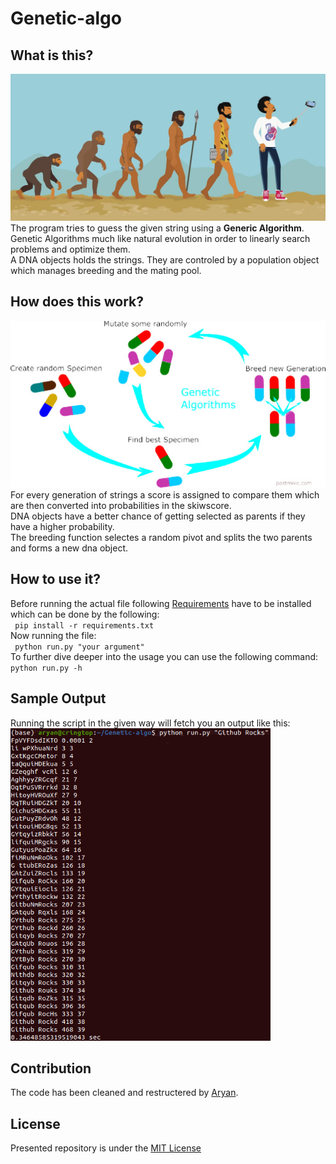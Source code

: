 # Genetic-algo

## What is this?
<img src="assets/darwin.jpg"><br>
The program tries to guess the given string using a <b>Generic Algorithm</b>.<br>
Genetic Algorithms much like natural evolution in order to linearly search problems and optimize them.  
A DNA objects holds the strings. They are controled by a population object which manages breeding and the mating pool.

## How does this work?
<img src="assets/genetic.jpg"><br>
For every generation of strings a score is assigned to compare them which are then converted into probabilities in the skiwscore.<br>
DNA objects have a better chance of getting selected as parents if they have a higher probability.<br>
The breeding function selectes a random pivot and splits the two parents and forms a new dna object.

## How to use it?
Before running the actual file following [Requirements](requirements.txt) have to be installed which can be done by the following:<br>
` pip install -r requirements.txt`<br>
Now running the file:<br>
` python run.py "your argument"`<br>
To further dive deeper into the usage you can use the following command:<br>
`python run.py -h`

## Sample Output
Running the script in the given way will fetch you an output like this:<br>
<img src="assets/output.png" height="500px">

## Contribution
The code has been cleaned and restructered by [Aryan](https://github.com/aryankargwal).

## License
Presented repository is under the [MIT License](LICENSE)
